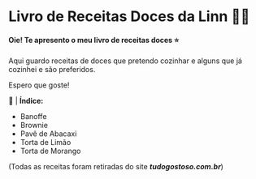 # Livro de Receitas Doces da Linn :woman_cook:

#### Oie! Te apresento o meu livro de receitas doces ⭐

Aqui guardo receitas de doces que pretendo cozinhar e alguns que já cozinhei e são preferidos. 

Espero que goste! 

📖 | **Índice:**

- Banoffe
- Brownie
- Pavê de Abacaxi
- Torta de Limão
- Torta de Morango

(Todas as receitas foram retiradas do site **_tudogostoso.com.br_**)

